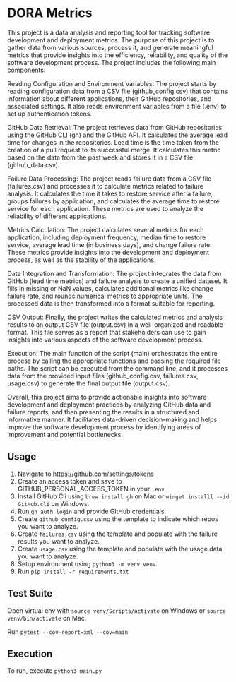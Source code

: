 # DORA Metrics

This project is a data analysis and reporting tool for tracking software development and deployment metrics. The purpose of this project is to gather data from various sources, process it, and generate meaningful metrics that provide insights into the efficiency, reliability, and quality of the software development process. The project includes the following main components:

Reading Configuration and Environment Variables:
The project starts by reading configuration data from a CSV file (github_config.csv) that contains information about different applications, their GitHub repositories, and associated settings. It also reads environment variables from a file (.env) to set up authentication tokens.

GitHub Data Retrieval:
The project retrieves data from GitHub repositories using the GitHub CLI (gh) and the GitHub API. It calculates the average lead time for changes in the repositories. Lead time is the time taken from the creation of a pull request to its successful merge. It calculates this metric based on the data from the past week and stores it in a CSV file (github_data.csv).

Failure Data Processing:
The project reads failure data from a CSV file (failures.csv) and processes it to calculate metrics related to failure analysis. It calculates the time it takes to restore service after a failure, groups failures by application, and calculates the average time to restore service for each application. These metrics are used to analyze the reliability of different applications.

Metrics Calculation:
The project calculates several metrics for each application, including deployment frequency, median time to restore service, average lead time (in business days), and change failure rate. These metrics provide insights into the development and deployment process, as well as the stability of the applications.

Data Integration and Transformation:
The project integrates the data from GitHub (lead time metrics) and failure analysis to create a unified dataset. It fills in missing or NaN values, calculates additional metrics like change failure rate, and rounds numerical metrics to appropriate units. The processed data is then transformed into a format suitable for reporting.

CSV Output:
Finally, the project writes the calculated metrics and analysis results to an output CSV file (output.csv) in a well-organized and readable format. This file serves as a report that stakeholders can use to gain insights into various aspects of the software development process.

Execution:
The main function of the script (main) orchestrates the entire process by calling the appropriate functions and passing the required file paths. The script can be executed from the command line, and it processes data from the provided input files (github_config.csv, failures.csv, usage.csv) to generate the final output file (output.csv).

Overall, this project aims to provide actionable insights into software development and deployment practices by analyzing GitHub data and failure reports, and then presenting the results in a structured and informative manner. It facilitates data-driven decision-making and helps improve the software development process by identifying areas of improvement and potential bottlenecks.

## Usage

1. Navigate to <https://github.com/settings/tokens>
2. Create an access token and save to GITHUB_PERSONAL_ACCESS_TOKEN in your `.env`
3. Install GitHub Cli using `brew install gh` on Mac or `winget installl --id GitHub.cli` on Windows.
4. Run `gh auth login` and provide GitHub credentials.
5. Create `github_config.csv` using the template to indicate which repos you want to analyze.
6. Create `failures.csv` using the template and populate with the failure results you want to analyze.
7. Create `usage.csv` using the template and populate with the usage data you want to analyze.
8. Setup environment using `python3 -m venv venv`.
9. Run `pip install -r requirements.txt`

## Test Suite

Open virtual env with `source venv/Scripts/activate` on Windows or `source venv/bin/activate` on Mac.

Run `pytest --cov-report=xml --cov=main`

## Execution

To run, execute `python3 main.py`
